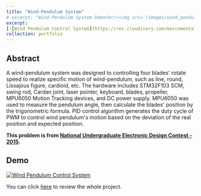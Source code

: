 ```yaml
---
title: "Wind-Pendulum System"
# excerpt: "Wind-Pendulum System Demo<br/><img src='/images/wind_pendulum.jpg'>"
excerpt: 
[![Wind Pendulum Control System](https://res.cloudinary.com/marcomontalbano/image/upload/v1611121852/video_to_markdown/images/youtube--hDCL2SoWdjA-c05b58ac6eb4c4700831b2b3070cd403.jpg)](https://youtu.be/hDCL2SoWdjA "Wind Pendulum Control System")
collection: portfolio
---
```


## Abstract

A wind-pendulum system was designed to controlling four blades' rotate speed to realize specific motion of wind-pendulum, such as line, round, Lissajous figure, cardioid, etc. The hardware includes STM32F103 SCM, swing rod, Cardan joint, laser pointer, keyboard, blades, propeller, MPU6050 Motion Tracking devices, and DC power supply. MPU6050 was used to measure the pendulum angle, then calculate the blades' position by the trigonometric formula. PID control algorithm generates the duty cycle of PWM to control wind pendulum's motion based on the deviation of the real position and expected position.

**This problem is from [National Undergraduate Electronic Design Contest - 2015](https://www.nuedc-training.com.cn/index/download/uploadbook/id/64).**

## Demo

[![Wind Pendulum Control System](https://res.cloudinary.com/marcomontalbano/image/upload/v1611121852/video_to_markdown/images/youtube--hDCL2SoWdjA-c05b58ac6eb4c4700831b2b3070cd403.jpg)](https://youtu.be/hDCL2SoWdjA "Wind Pendulum Control System")

You can click [here](https://github.com/PrideLee/Wind-Pendulum) to review the whole project. 


